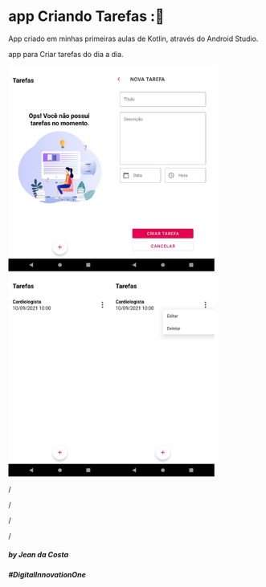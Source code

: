 # app Criando Tarefas :📅

App criado em minhas primeiras aulas de Kotlin, através do Android Studio.

app para Criar tarefas do dia a dia.

<img src="screen1.jpeg" alt="CriarTarefas" style="zoom:40%; float:left" />

<img src="screen2.jpeg" alt="CriarTarefas" style="zoom:40%; float:left" />

<img src="screen3.jpeg" alt="CriarTarefas" style="zoom:40%; float:left" />

<img src="screen4.jpeg" alt="CriarTarefas" style="zoom:40%;" />



/

/

/

/

<h5>by Jean da Costa</h5>
<h5>#DigitalInnovationOne</h5>


